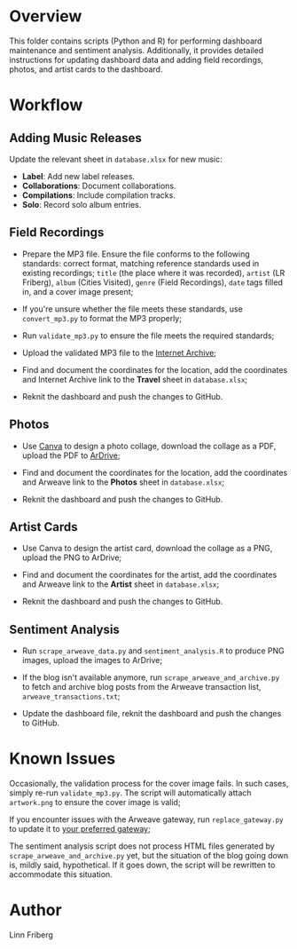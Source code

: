 # Overview

This folder contains scripts (Python and R) for performing dashboard maintenance and sentiment analysis. Additionally, it provides detailed instructions for updating dashboard data and adding field recordings, photos, and artist cards to the dashboard.

# Workflow

## Adding Music Releases

Update the relevant sheet in `database.xlsx` for new music:

* **Label**: Add new label releases.
* **Collaborations**: Document collaborations.
* **Compilations**: Include compilation tracks.
* **Solo**: Record solo album entries.

## Field Recordings

* Prepare the MP3 file. Ensure the file conforms to the following standards: correct format, matching reference standards used in existing recordings; `title` (the place where it was recorded), `artist` (LR Friberg), `album` (Cities Visited), `genre`  (Field Recordings), `date` tags filled in, and a cover image present;

* If you're unsure whether the file meets these standards, use `convert_mp3.py` to format the MP3 properly;

* Run `validate_mp3.py` to ensure the file meets the required standards; 

* Upload the validated MP3 file to the [Internet Archive](https://www.archive.org/details/cities-visited-field-recordings);

* Find and document the coordinates for the location, add the coordinates and Internet Archive link to the **Travel** sheet in `database.xlsx`;

* Reknit the dashboard and push the changes to GitHub.

## Photos

* Use [Canva](https://www.canva.com) to design a photo collage, download the collage as a PDF, upload the PDF to [ArDrive](https://ardrive.io);

* Find and document the coordinates for the location, add the coordinates and Arweave link to the **Photos** sheet in `database.xlsx`;

* Reknit the dashboard and push the changes to GitHub.

## Artist Cards

* Use Canva to design the artist card, download the collage as a PNG, upload the PNG to ArDrive;

* Find and document the coordinates for the artist, add the coordinates and Arweave link to the **Artist** sheet in `database.xlsx`;

* Reknit the dashboard and push the changes to GitHub.

## Sentiment Analysis

* Run `scrape_arweave_data.py` and `sentiment_analysis.R` to produce PNG images, upload the images to ArDrive;

* If the blog isn't available anymore, run `scrape_arweave_and_archive.py` to fetch and archive blog posts from the Arweave transaction list, `arweave_transactions.txt`;

* Update the dashboard file, reknit the dashboard and push the changes to GitHub.

# Known Issues

Occasionally, the validation process for the cover image fails. In such cases, simply re-run `validate_mp3.py`. The script will automatically attach `artwork.png` to ensure the cover image is valid;

If you encounter issues with the Arweave gateway, run `replace_gateway.py` to update it to [your preferred gateway](https://network-portal.app/#/gateways);

The sentiment analysis script does not process HTML files generated by `scrape_arweave_and_archive.py` yet, but the situation of the blog going down is, mildly said, hypothetical. If it goes down, the script will be rewritten to accommodate this situation.

# Author

Linn Friberg
